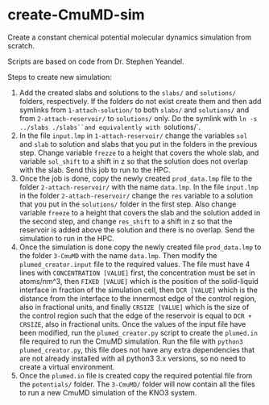 # create-CmuMD-sim

Create a constant chemical potential molecular dynamics simulation from scratch.

Scripts are based on code from Dr. Stephen Yeandel.

Steps to create new simulation:

1. Add the created slabs and solutions to the `slabs/` and `solutions/` folders, respectively. If the folders do not exist create them and then add symlinks from `1-attach-solution/` to both `slabs/` and `solutions/` and from `2-attach-reservoir/` to `solutions/` only. Do the symlink with `ln -s ../slabs ./slabs``and equivalently with `solutions/`.
2. In the file `input.lmp` in `1-attach-reservoir/` change the variables `sol` and `slab` to solution and slabs that you put in the folders in the previous step. Change variable `frezze` to a height that covers the whole slab, and variable `sol_shift` to a shift in z so that the solution does not overlap with the slab. Send this job to run to the HPC.
3. Once the job is done, copy the newly created `prod_data.lmp` file to the folder `2-attach-reservoir/` with the name `data.lmp`. In the file `input.lmp` in the folder `2-attach-reservoir/` change the `res` variable to a solution that you put in the `solutions/` folder in the first step. Also change variable `freeze` to a height that covers the slab and the solution added in the second step, and change `res_shift` to a shift in z so that the reservoir is added above the solution and there is no overlap. Send the simulation to run in the HPC.
4. Once the simulation is done copy the newly created file `prod_data.lmp` to the folder `3-CmuMD` with the name `data.lmp`. Then modify the `plumed_creator.input` file to the required values. The file must have 4 lines with `CONCENTRATION [VALUE]` first, the concentration must be set in atoms/nm^3, then `FIXED [VALUE]` which is the position of the solid-liquid interface in fraction of the simulation cell, then `DCR [VALUE]` which is the distance from the interface to the innermost edge of the control region, also in fractional units, and finally `CRSIZE [VALUE]` which is the size of the control region such that the edge of the reservoir is equal to `DCR + CRSIZE`, also in fractional units. Once the values of the input file have been modified, run the `plumed_creator.py` script to create the `plumed.in` file required to run the CmuMD simulation. Run the file with `python3 plumed_creator.py`, this file does not have any extra dependencies that are not already installed with all python3 3.x versions, so no need to create a virtual environment.
5. Once the `plumed.in` file is created copy the required potential file from the `potentials/` folder. The `3-CmuMD/` folder will now contain all the files to run a new CmuMD simulation of the KNO3 system.
